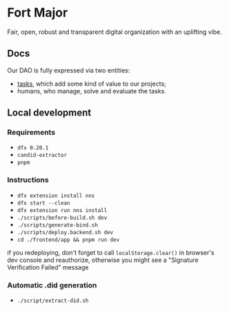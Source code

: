 # Fort Major

Fair, open, robust and transparent digital organization with an uplifting vibe.

## Docs

Our DAO is fully expressed via two entities:

* [tasks](./docs/tasks.md), which add some kind of value to our projects;
* humans, who manage, solve and evaluate the tasks.

## Local development

### Requirements

* `dfx 0.20.1`
* `candid-extractor`
* `pnpm`

### Instructions

* `dfx extension install nns`
* `dfx start --clean`
* `dfx extension run nns install`
* `./scripts/before-build.sh dev`
* `./scripts/generate-bind.sh`
* `./scripts/deploy.backend.sh dev`
* `cd ./frontend/app && pnpm run dev`

if you redeploying, don't forget to call `localStorage.clear()` in browser's dev console and reauthorize, otherwise you might see a "Signature Verification Failed" message

### Automatic .did generation

* `./script/extract-did.sh`
